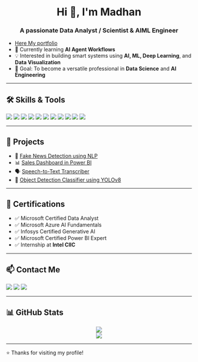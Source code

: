 <h1 align="center">Hi 👋, I'm Madhan</h1>
<h3 align="center">A passionate Data Analyst / Scientist & AIML Engineer</h3>

- [Here My portfolio](https://mmadhan-portfolio.vercel.app/)
- 🌱 Currently learning **AI Agent Workflows**
- 💡 Interested in building smart systems using **AI, ML, Deep Learning**, and **Data Visualization**
- 🎯 Goal: To become a versatile professional in **Data Science** and **AI Engineering**

---

## 🛠️ Skills & Tools

<p align="left">
  <img src="https://img.shields.io/badge/Python-3776AB?style=for-the-badge&logo=python&logoColor=white" />
  <img src="https://img.shields.io/badge/Numpy-013243?style=for-the-badge&logo=numpy&logoColor=white" />
  <img src="https://img.shields.io/badge/Pandas-150458?style=for-the-badge&logo=pandas&logoColor=white" />
  <img src="https://img.shields.io/badge/Scikit--Learn-F7931E?style=for-the-badge&logo=scikit-learn&logoColor=white" />
  <img src="https://img.shields.io/badge/TensorFlow-FF6F00?style=for-the-badge&logo=tensorflow&logoColor=white" />
  <img src="https://img.shields.io/badge/OpenCV-5C3EE8?style=for-the-badge&logo=opencv&logoColor=white" />
  <img src="https://img.shields.io/badge/Power%20BI-F2C811?style=for-the-badge&logo=power-bi&logoColor=black" />
  <img src="https://img.shields.io/badge/MySQL-00758F?style=for-the-badge&logo=mysql&logoColor=white" />
  <img src="https://img.shields.io/badge/Tableau-E97627?style=for-the-badge&logo=tableau&logoColor=white" />
  <img src="https://img.shields.io/badge/GitHub-181717?style=for-the-badge&logo=github&logoColor=white" />
  <img src="https://img.shields.io/badge/VS%20Code-007ACC?style=for-the-badge&logo=visual-studio-code&logoColor=white" />
</p>

---

## 📂 Projects

- 🔎 [Fake News Detection using NLP](https://github.com/madhan785)  
- 📊 [Sales Dashboard in Power BI](https://github.com/madhan785)  
- 🗣️ [Speech-to-Text Transcriber](https://github.com/madhan785)  
- 🧠 [Object Detection Classifier using YOLOv8](https://github.com/madhan785)

---

## 📜 Certifications

- ✅ Microsoft Certified Data Analyst
- ✅ Microsoft Azure AI Fundamentals
- ✅ Infosys Certified Generative AI
- ✅ Microsoft Certified Power BI Expert
- ✅ Internship at **Intel CIIC**

---

## 📫 Contact Me

<p>
  <a href="mailto:madhanmahe2005@gmail.com"><img src="https://img.shields.io/badge/Gmail-D14836?style=for-the-badge&logo=gmail&logoColor=white"></a>
  <a href="https://www.linkedin.com/in/madhan-m-3522482a6/"><img src="https://img.shields.io/badge/LinkedIn-0077B5?style=for-the-badge&logo=linkedin&logoColor=white"></a>
  <a href="https://github.com/madhan785"><img src="https://img.shields.io/badge/GitHub-100000?style=for-the-badge&logo=github&logoColor=white"></a>
</p>

---

## 📊 GitHub Stats

<p align="center">
  <img src="https://github-readme-stats.vercel.app/api?username=madhan785&show_icons=true&theme=tokyonight" />
  <br />
  <img src="https://github-readme-stats.vercel.app/api/top-langs/?username=madhan785&layout=compact&theme=tokyonight" />
</p>

---

⭐️ Thanks for visiting my profile!
